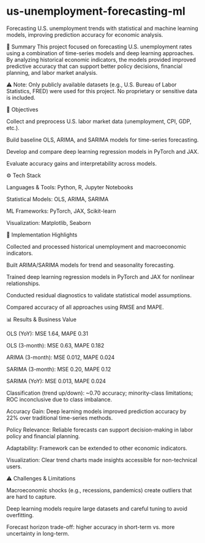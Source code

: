 # us-unemployment-forecasting-ml
Forecasting U.S. unemployment trends with statistical and machine learning models, improving prediction accuracy for economic analysis.


📌 Summary
This project focused on forecasting U.S. unemployment rates using a combination of time-series models and deep learning approaches. By analyzing historical economic indicators, the models provided improved predictive accuracy that can support better policy decisions, financial planning, and labor market analysis.

⚠️ Note: Only publicly available datasets (e.g., U.S. Bureau of Labor Statistics, FRED) were used for this project. No proprietary or sensitive data is included.

🎯 Objectives

Collect and preprocess U.S. labor market data (unemployment, CPI, GDP, etc.).

Build baseline OLS, ARIMA, and SARIMA models for time-series forecasting.

Develop and compare deep learning regression models in PyTorch and JAX.

Evaluate accuracy gains and interpretability across models.


⚙️ Tech Stack

Languages & Tools: Python, R, Jupyter Notebooks

Statistical Models: OLS, ARIMA, SARIMA

ML Frameworks: PyTorch, JAX, Scikit-learn

Visualization: Matplotlib, Seaborn


🚀 Implementation Highlights

Collected and processed historical unemployment and macroeconomic indicators.

Built ARIMA/SARIMA models for trend and seasonality forecasting.

Trained deep learning regression models in PyTorch and JAX for nonlinear relationships.

Conducted residual diagnostics to validate statistical model assumptions.

Compared accuracy of all approaches using RMSE and MAPE.


📊 Results & Business Value

OLS (YoY): MSE 1.64, MAPE 0.31

OLS (3-month): MSE 0.63, MAPE 0.182

ARIMA (3-month): MSE 0.012, MAPE 0.024

SARIMA (3-month): MSE 0.20, MAPE 0.12

SARIMA (YoY): MSE 0.013, MAPE 0.024

Classification (trend up/down): ~0.70 accuracy; minority-class limitations; ROC inconclusive due to class imbalance.



Accuracy Gain: Deep learning models improved prediction accuracy by 22% over traditional time-series methods.

Policy Relevance: Reliable forecasts can support decision-making in labor policy and financial planning.

Adaptability: Framework can be extended to other economic indicators.

Visualization: Clear trend charts made insights accessible for non-technical users.




⚠️ Challenges & Limitations

Macroeconomic shocks (e.g., recessions, pandemics) create outliers that are hard to capture.

Deep learning models require large datasets and careful tuning to avoid overfitting.

Forecast horizon trade-off: higher accuracy in short-term vs. more uncertainty in long-term.
